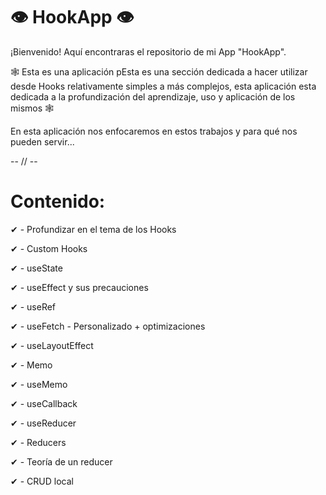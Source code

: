 # 👁 HookApp 👁

¡Bienvenido! Aquí encontraras el repositorio de mi App "HookApp".

🕸 Esta es una aplicación pEsta es una sección dedicada a hacer utilizar desde Hooks relativamente simples a más complejos, esta aplicación esta dedicada a la profundización del aprendizaje, uso y aplicación de los mismos 🕸

En esta aplicación nos enfocaremos en estos trabajos y para qué nos pueden servir...

-- // --

# Contenido:

✔ - Profundizar en el tema de los Hooks

✔ - Custom Hooks

✔ - useState

✔ - useEffect y sus precauciones

✔ - useRef

✔ - useFetch - Personalizado + optimizaciones

✔ - useLayoutEffect

✔ - Memo

✔ - useMemo

✔ - useCallback

✔ - useReducer

✔ - Reducers

✔ - Teoría de un reducer

✔ - CRUD local
